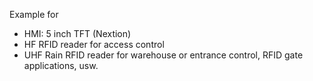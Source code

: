 Example for

 - HMI: 5 inch TFT (Nextion)
 - HF RFID reader for access control
 - UHF Rain RFID reader for warehouse or entrance control, RFID gate applications, usw. 
